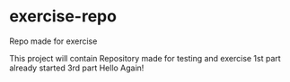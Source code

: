 # exercise-repo
Repo made for exercise

This project will contain
Repository made for testing and exercise
1st part already started
3rd part
Hello Again!

